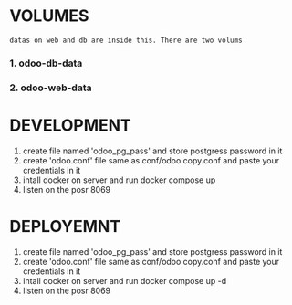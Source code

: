 # VOLUMES

`datas on web and db are inside this. There are two volums`
### 1. odoo-db-data
### 2. odoo-web-data


# DEVELOPMENT
 1. create file named 'odoo_pg_pass' and store postgress password in it
 2. create 'odoo.conf' file same as conf/odoo copy.conf and paste your credentials in it
 3. intall docker on server and run docker compose up
 4. listen on the posr 8069

# DEPLOYEMNT
 1. create file named 'odoo_pg_pass' and store postgress password in it
 2. create 'odoo.conf' file same as conf/odoo copy.conf and paste your credentials in it
 3. intall docker on server and run docker compose up -d
 4. listen on the posr 8069
